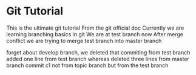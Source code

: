 # Git Tutorial 
This is the ultimate git tutorial
From the git official doc
Currently we are learning branching basics in git
We are at test branch now
After merge conflict we are trying to merge test branch into master branch


forget about develop branch, we deleted that
commiting from test branch
added one line from test branch whereas deleted three lines from master branch
commit c1 not from topic branch but from the test branch